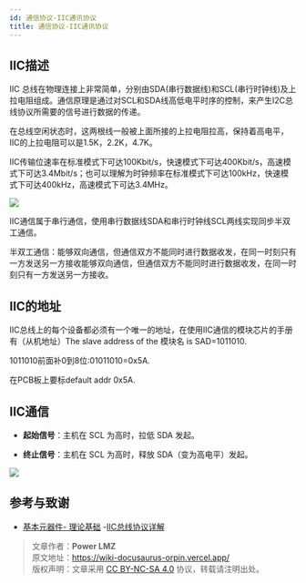 ```yaml
---
id: 通信协议-IIC通讯协议
title: 通信协议-IIC通讯协议
---
```


## IIC描述
 IIC 总线在物理连接上非常简单，分别由SDA(串行数据线)和SCL(串行时钟线)及上拉电阻组成。通信原理是通过对SCL和SDA线高低电平时序的控制，来产生I2C总线协议所需要的信号进行数据的传递。
 
 在总线空闲状态时，这两根线一般被上面所接的上拉电阻拉高，保持着高电平，IIC的上拉电阻可以是1.5K，2.2K，4.7K。
 
IIC传输位速率在标准模式下可达100Kbit/s，快速模式下可达400Kbit/s，高速模式下可达3.4Mbit/s；也可以理解为时钟频率在标准模式下可达100kHz，快速模式下可达400kHz，高速模式下可达3.4MHz。

![](https://wiki-media-1253965369.cos.ap-guangzhou.myqcloud.com/img/20211026174634.png)

IIC通信属于串行通信，使用串行数据线SDA和串行时钟线SCL两线实现同步半双工通信。

半双工通信：能够双向通信，但通信双方不能同时进行数据收发，在同一时刻只有一方发送另一方接收能够双向通信，但通信双方不能同时进行数据收发，在同一时刻只有一方发送另一方接收。

## IIC的地址

IIC总线上的每个设备都必须有一个唯一的地址，在使用IIC通信的模块芯片的手册有（从机地址）The slave address of the 模块名 is SAD=1011010.

1011010前面补0到8位:01011010=0x5A.

在PCB板上要标default addr 0x5A.

## IIC通信

- **起始信号**：主机在 SCL 为高时，拉低 SDA 发起。

- **终止信号**：主机在 SCL 为高时，释放 SDA（变为高电平）发起。

![](https://img-blog.csdn.net/20150907161226553?watermark/2/text/aHR0cDovL2Jsb2cuY3Nkbi5uZXQv/font/5a6L5L2T/fontsize/400/fill/I0JBQkFCMA==/dissolve/70/gravity/Center)


## 参考与致谢

- [基本元器件- 理论基础](https://wiki-power.com)
-[IIC总线协议详解](https://blog.csdn.net/dahailinan/article/details/108948748?ops_request_misc=%257B%2522request%255Fid%2522%253A%2522163547360816780269872354%2522%252C%2522scm%2522%253A%252220140713.130102334.pc%255Fall.%2522%257D&request_id=163547360816780269872354&biz_id=0&utm_medium=distribute.pc_search_result.none-task-blog-2~all~first_rank_ecpm_v1~rank_v31_ecpm-6-108948748.pc_search_result_cache&utm_term=iic%E9%80%9A%E4%BF%A1%E5%8D%8F%E8%AE%AE&spm=1018.2226.3001.4187)

> 文章作者：**Power LMZ**  
> 原文地址：https://wiki-docusaurus-orpin.vercel.app/  
> 版权声明：文章采用 [CC BY-NC-SA 4.0](https://creativecommons.org/licenses/by/4.0/deed.zh) 协议，转载请注明出处。
